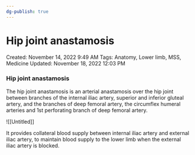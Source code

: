 ```yaml
---
dg-publish: true
---
```


# Hip joint anastamosis

Created: November 14, 2022 9:49 AM
Tags: Anatomy, Lower limb, MSS, Medicine
Updated: November 18, 2022 12:03 PM

### Hip joint anastamosis

The hip joint anastamosis is an arterial anastamosis over the hip joint between branches of the internal iliac artery, superior and inferior gluteal artery, and the branches of deep femoral artery, the circumflex humeral arteries and 1st perforating branch of deep femoral artery.

![[Untitled]]

It provides collateral blood supply between internal iliac artery and external iliac artery, to maintain blood supply to the lower limb when the external iliac artery is blocked.